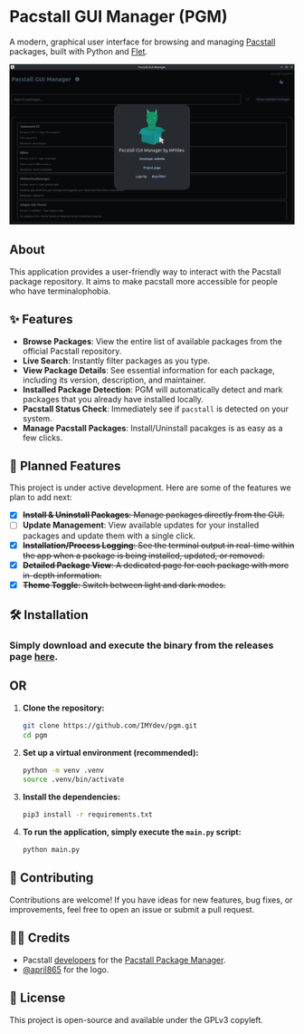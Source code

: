 
# Pacstall GUI Manager (PGM)

A modern, graphical user interface for browsing and managing [Pacstall](https://pacstall.dev) packages, built with Python and [Flet](https://flet.dev).

![Pacstall GUI Screenshot](assets/showcase.png)


## About

This application provides a user-friendly way to interact with the Pacstall package repository. It aims to make pacstall more accessible for people who have terminalophobia.

## ✨ Features

- **Browse Packages**: View the entire list of available packages from the official Pacstall repository.
- **Live Search**: Instantly filter packages as you type.
- **View Package Details**: See essential information for each package, including its version, description, and maintainer.
- **Installed Package Detection**: PGM will automatically detect and mark packages that you already have installed locally.
- **Pacstall Status Check**: Immediately see if `pacstall` is detected on your system.
- **Manage Pacstall Packages**: Install/Uninstall pacakges is as easy as a few clicks.

## 🚀 Planned Features

This project is under active development. Here are some of the features we plan to add next:

- [x] ~~**Install & Uninstall Packages**: Manage packages directly from the GUI.~~
- [ ] **Update Management**: View available updates for your installed packages and update them with a single click.
- [x] ~~**Installation/Process Logging**: See the terminal output in real-time within the app when a package is being installed, updated, or removed.~~
- [x] ~~**Detailed Package View**: A dedicated page for each package with more in-depth information.~~
- [x] ~~**Theme Toggle**: Switch between light and dark modes.~~

## 🛠️ Installation

### Simply download and execute the binary from the releases page [here](https://github.com/IMYdev/PGM/releases/tag/Alpha).
## OR

1.  **Clone the repository:**
    ```bash
    git clone https://github.com/IMYdev/pgm.git
    cd pgm
    ```

2.  **Set up a virtual environment (recommended):**
    ```bash
    python -m venv .venv
    source .venv/bin/activate
    ```

3.  **Install the dependencies:**
    ```bash
    pip3 install -r requirements.txt
    ```
4.  **To run the application, simply execute the `main.py` script:**
    ```bash
    python main.py
    ```

## 🤝 Contributing

Contributions are welcome! If you have ideas for new features, bug fixes, or improvements, feel free to open an issue or submit a pull request.

## 👨‍💻 Credits
- Pacstall [developers](https://discord.gg/yzrjXJV6K8) for the [Pacstall Package Manager](https://github.com/pacstall/pacstall).
- [@april865](https://t.me/april865) for the logo.

## 📄 License

This project is open-source and available under the GPLv3 copyleft.
